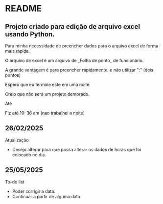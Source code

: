 # README 

## Projeto criado para edição de arquivo excel usando Python.

Para minha necessidade de preencher dados para o arquivo excel de forma mais rápida.

O arquivo de excel é um arquivo de \_Folha de ponto\_ de funcionário. 

A grande vantagem é para preencher rapidamente, e não utilizar ":" (dois pontos)

Espero que eu termine este em uma noite. 

Creio que não será um projeto demorado. 

Até

Fiz até 10: 36 am (nao trabalhei a noite)

## 26/02/2025 
Atualização 
* Desejo alterar para que possa alterar os dados de horas que foi colocado no dia. 

## 25/05/2025
To-do list 
* Poder corrigir a data.
* Continuar a partir de alguma data
